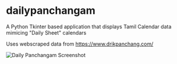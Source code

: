 # dailypanchangam
A Python Tkinter based application that displays Tamil Calendar data mimicing "Daily Sheet" calendars

Uses webscraped data from https://www.drikpanchang.com/

![Daily Panchangam Screenshot](https://github.com/eeshwar1/dailypanchangam/assets/1115336/081e96e9-011d-4594-af5f-61897f4b9ddc)
